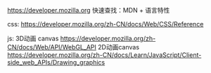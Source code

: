 https://developer.mozilla.org
快速查找：MDN + 语言特性

css:
https://developer.mozilla.org/zh-CN/docs/Web/CSS/Reference


js:
3D动画 canvas
https://developer.mozilla.org/zh-CN/docs/Web/API/WebGL_API
2D动画canvas
https://developer.mozilla.org/zh-CN/docs/Learn/JavaScript/Client-side_web_APIs/Drawing_graphics